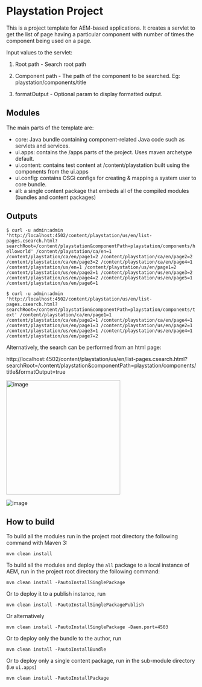 # Playstation Project

This is a project template for AEM-based applications. 
It creates a servlet to get the list of page having a particular component with number of times the component being used on a page.

Input values to the servlet:
1) Root path - Search root path

2) Component path - The path of the component to be searched. Eg: playstation/components/title

3) formatOutput - Optional param to display formatted output.


## Modules

The main parts of the template are:

* core: Java bundle containing component-related Java code such as servlets and services.
* ui.apps: contains the /apps parts of the project. Uses maven archetype default.
* ui.content: contains test content at /content/playstation built using the components from the ui.apps
* ui.config: contains OSGi configs for creating & mapping a system user to core bundle.
* all: a single content package that embeds all of the compiled modules (bundles and content packages)


## Outputs
`$ curl -u admin:admin 'http://localhost:4502/content/playstation/us/en/list-pages.csearch.html?searchRoot=/content/playstation&componentPath=playstation/components/helloworld'
/content/playstation/ca/en=1
/content/playstation/ca/en/page1=2
/content/playstation/ca/en/page2=2
/content/playstation/ca/en/page3=2
/content/playstation/ca/en/page4=1
/content/playstation/us/en=1
/content/playstation/us/en/page1=2
/content/playstation/us/en/page2=1
/content/playstation/us/en/page3=2
/content/playstation/us/en/page4=2
/content/playstation/us/en/page5=1
/content/playstation/us/en/page6=1`

`$ curl -u admin:admin  'http://localhost:4502/content/playstation/us/en/list-pages.csearch.html?searchRoot=/content/playstation&componentPath=playstation/components/text'
/content/playstation/ca/en/page1=1
/content/playstation/ca/en/page2=1
/content/playstation/ca/en/page4=1
/content/playstation/us/en/page1=3
/content/playstation/us/en/page2=1
/content/playstation/us/en/page3=1
/content/playstation/us/en/page4=1
/content/playstation/us/en/page7=2`

Alternatively, the search can be performed from an html page:

http://localhost:4502/content/playstation/us/en/list-pages.csearch.html?searchRoot=/content/playstation&componentPath=playstation/components/title&formatOutput=true

<img width="302" alt="image" src="https://user-images.githubusercontent.com/5688178/219200494-58e6c2a8-c9b2-48ff-a119-28a3e4ba45fc.png">

![image](https://user-images.githubusercontent.com/5688178/219206190-36208aa7-518c-47bc-a6b7-9c037e8db8fa.png)


## How to build

To build all the modules run in the project root directory the following command with Maven 3:

    mvn clean install

To build all the modules and deploy the `all` package to a local instance of AEM, run in the project root directory the following command:

    mvn clean install -PautoInstallSinglePackage

Or to deploy it to a publish instance, run

    mvn clean install -PautoInstallSinglePackagePublish

Or alternatively

    mvn clean install -PautoInstallSinglePackage -Daem.port=4503

Or to deploy only the bundle to the author, run

    mvn clean install -PautoInstallBundle

Or to deploy only a single content package, run in the sub-module directory (i.e `ui.apps`)

    mvn clean install -PautoInstallPackage
